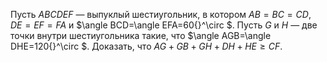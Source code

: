 Пусть $ABCDEF$ — выпуклый шестиугольник, в котором $AB=BC=CD$, $DE=EF=FA$ и $\angle BCD=\angle EFA=60{}^\circ $. Пусть $G$ и $H$ — две точки внутри шестиугольника такие, что $\angle AGB=\angle DHE=120{}^\circ $. Доказать, что $AG+GB+GH+DH+HE\ge CF.$
